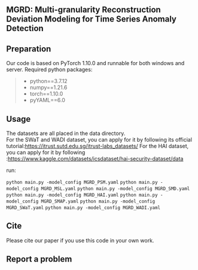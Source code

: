 ## MGRD: Multi-granularity Reconstruction Deviation Modeling for Time Series Anomaly Detection

## Preparation

Our code is based on PyTorch 1.10.0 and runnable for both windows and server. Required python packages:

> + python==3.7.12
> + numpy==1.21.6
> + torch==1.10.0
> + pyYAML==6.0

## Usage

The datasets are all placed in the data directory. \
For the SWaT and WADI dataset, you can apply for it by following its official tutorial:https://itrust.sutd.edu.sg/itrust-labs_datasets/
For the HAI dataset, you can apply for it by following :https://www.kaggle.com/datasets/icsdataset/hai-security-dataset/data



run:

```python main.py -model_config MGRD_PSM.yaml```
```python main.py -model_config MGRD_MSL.yaml```
```python main.py -model_config MGRD_SMD.yaml```
```python main.py -model_config MGRD_HAI.yaml```
```python main.py -model_config MGRD_SMAP.yaml```
```python main.py -model_config MGRD_SWaT.yaml```
```python main.py -model_config MGRD_WADI.yaml```

## Cite

Please cite our paper if you use this code in your own work.




## Report a problem


